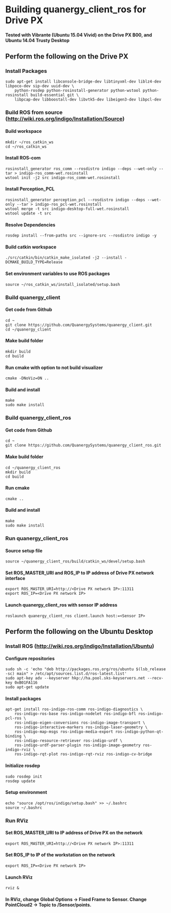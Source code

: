 # Building quanergy_client_ros for Drive PX

#### Tested with Vibrante (Ubuntu 15.04 Vivid) on the Drive PX B00, and Ubuntu 14.04 Trusty Desktop

## Perform the following on the Drive PX

### Install Packages

```
sudo apt-get install libconsole-bridge-dev libtinyxml-dev liblz4-dev libpoco-dev sip-dev uuid-dev \
    python-rosdep python-rosinstall-generator python-wstool python-rosinstall build-essential git \
    libpcap-dev libboostall-dev libvtk5-dev libeigen3-dev libpcl-dev
```
### Build ROS from source (http://wiki.ros.org/indigo/Installation/Source)

#### Build workspace
```
mkdir ~/ros_catkin_ws
cd ~/ros_catkin_ws
```
#### Install ROS-com
```
rosinstall_generator ros_comm --rosdistro indigo --deps --wet-only --tar > indigo-ros_comm-wet.rosinstall
wstool init -j2 src indigo-ros_comm-wet.rosinstall
```
#### Install Perception_PCL
```
rosinstall_generator perception_pcl --rosdistro indigo --deps --wet-only --tar > indigo-ros_pcl-wet.rosinstall
wstool merge -t src indigo-desktop-full-wet.rosinstall
wstool update -t src
```
#### Resolve Dependencies
```
rosdep install --from-paths src --ignore-src --rosdistro indigo -y
```
#### Build catkin workspace
```
./src/catkin/bin/catkin_make_isolated -j2 --install -DCMAKE_BUILD_TYPE=Release
```
#### Set environment variables to use ROS packages
```
source ~/ros_catkin_ws/install_isolated/setup.bash
```
### Build quanergy_client
#### Get code from Github
```
cd ~
git clone https://github.com/QuanergySystems/quanergy_client.git
cd ~/quanergy_client
```
#### Make build folder
```
mkdir build
cd build
```
#### Run cmake with option to not build visualizer
```
cmake -DNoViz=ON ..
```
#### Build and install
```
make
sudo make install
```
### Build quanergy_client_ros
#### Get code from Github
```
cd ~
git clone https://github.com/QuanergySystems/quanergy_client_ros.git
```
#### Make build folder
```
cd ~/quanergy_client_ros
mkdir build
cd build
```
#### Run cmake
```
cmake ..
```
#### Build and install
```
make
sudo make install
```
### Run quanergy_client_ros
#### Source setup file
```
source ~/quanergy_client_ros/build/catkin_ws/devel/setup.bash
```
#### Set ROS_MASTER_URI and ROS_IP to IP address of Drive PX network interface
```
export ROS_MASTER_URI=http://<Drive PX network IP>:11311
export ROS_IP=<Drive PX network IP>
```
#### Launch quanergy_client_ros with sensor IP address
```
roslaunch quanergy_client_ros client.launch host:=<Sensor IP>
```

## Perform the following on the Ubuntu Desktop
### Install ROS (http://wiki.ros.org/indigo/Installation/Ubuntu)
#### Configure repositories
```
sudo sh -c 'echo "deb http://packages.ros.org/ros/ubuntu $(lsb_release -sc) main" > /etc/apt/sources.list.d/ros-latest.list'
sudo apt-key adv --keyserver hkp://ha.pool.sks-keyservers.net --recv-key 0xB01FA116
sudo apt-get update
```
#### Install packages
```
apt-get install ros-indigo-ros-comm ros-indigo-diagnostics \
    ros-indigo-ros-base ros-indigo-nodelet ros-indigo-bfl ros-indigo-pcl-ros \
    ros-indigo-eigen-conversions ros-indigo-image-transport \
    ros-indigo-interactive-markers ros-indigo-laser-geometry \
    ros-indigo-map-msgs ros-indigo-media-export ros-indigo-python-qt-binding \
    ros-indigo-resource-retriever ros-indigo-urdf \
    ros-indigo-urdf-parser-plugin ros-indigo-image-geometry ros-indigo-rviz \
    ros-indigo-rqt-plot ros-indigo-rqt-rviz ros-indigo-cv-bridge
```
#### Initialize rosdep
```
sudo rosdep init
rosdep update
```
#### Setup environment
```
echo "source /opt/ros/indigo/setup.bash" >> ~/.bashrc
source ~/.bashrc
```
### Run RViz
#### Set ROS_MASTER_URI to IP address of Drive PX on the network
```
export ROS_MASTER_URI=http://<Drive PX network IP>:11311
```
#### Set ROS_IP to IP of the workstation on the network
```
export ROS_IP=<Drive PX network IP>
```
#### Launch RViz
```
rviz &
```
#### In RViz, change Global Options → Fixed Frame to Sensor. Change PointCloud2 → Topic to /Sensor/points.
